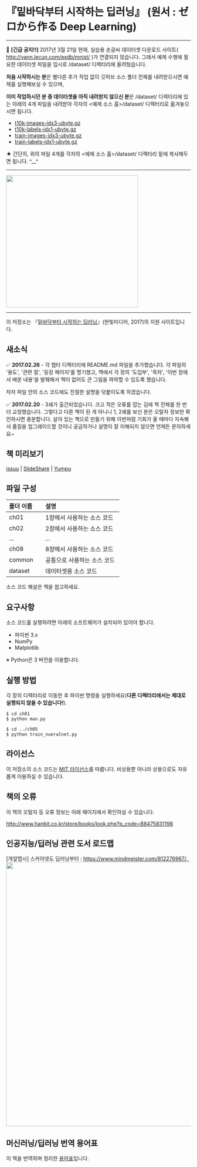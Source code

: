 # 『밑바닥부터 시작하는 딥러닝』 (원서 : ゼロから作る Deep Learning)

---

:red_circle: **[긴급 공지!!]** 2017년 3월 21일 현재, 실습용 손글씨 데이터셋 다운로드 사이트( http://yann.lecun.com/exdb/mnist/ )가 연결되지 않습니다.
그래서 예제 수행에 필요한 데이터셋 파일을 임시로 /dataset/ 디렉터리에 올려뒀습니다.

**처음 시작하시는 분**은 별다른 추가 작업 없이 깃허브 소스 폴더 전체를 내려받으시면 예제를 실행해보실 수 있으며,

**이미 작업하시던 분 중 데이터셋을 아직 내려받지 않으신 분**은 /dataset/ 디렉터리에 있는 아래의 4개 파일을 내려받아 각자의 <예제 소스 홈>/dataset/ 디렉터리로 옮겨놓으시면 됩니다.

* [t10k-images-idx3-ubyte.gz](https://github.com/WegraLee/deep-learning-from-scratch/raw/master/dataset/t10k-images-idx3-ubyte.gz)
* [t10k-labels-idx1-ubyte.gz](https://github.com/WegraLee/deep-learning-from-scratch/raw/master/dataset/t10k-labels-idx1-ubyte.gz)
* [train-images-idx3-ubyte.gz](https://github.com/WegraLee/deep-learning-from-scratch/raw/master/dataset/train-images-idx3-ubyte.gz)
* [train-labels-idx1-ubyte.gz](https://github.com/WegraLee/deep-learning-from-scratch/raw/master/dataset/train-labels-idx1-ubyte.gz)

★ 간단히, 위의 파일 4개를 각자의 <예제 소스 홈>/dataset/ 디렉터리 밑에 복사해두면 됩니다. ^__^

---

<img src="https://github.com/WegraLee/deep-learning-from-scratch/blob/master/cover_image.jpg" width="360">

---

이 저장소는 『[밑바닥부터 시작하는 딥러닝](http://www.hanbit.co.kr/store/books/look.php?p_code=B8475831198)』(한빛미디어, 2017)의 지원 사이트입니다.

## 새소식
:white_check_mark: **2017.02.26** - 각 챕터 디렉터리에 README.md 파일을 추가했습니다. 각 파일의 '용도', '관련 절', '등장 페이지'를 명기했고, 책에서 각 장의 '도입부', '목차', '이번 장에서 배운 내용'을 발췌해서 책이 없어도 큰 그림을 파악할 수 있도록 했습니다.

차차 파일 안의 소스 코드에도 친절한 설명을 덧붙이도록 하겠습니다.

:white_check_mark: **2017.02.20** - 3쇄가 출간되었습니다. 크고 작은 오류를 잡는 김에 책 전체를 한 번 더 교정했습니다. 그렇다고 다른 책이 된 게 아니니 1, 2쇄를 보신 분은 오탈자 정보만 확인하시면 충분합니다. 살아 있는 책으로 만들기 위해 이번처럼 기회가 올 때마다 지속해서 품질을 업그레이드할 것이니 궁금하거나 설명이 잘 이해되지 않으면 언제든 문의하세요~

## 책 미리보기
[issuu](https://issuu.com/hanbit.co.kr/docs/____________________________________38d0e6451f0ddf) | [SlideShare](http://www.slideshare.net/wegra/ss-70456623) | [Yumpu](https://www.yumpu.com/xx/document/view/56594155/-)

## 파일 구성

|폴더 이름 |설명                         |
|:--        |:--                          |
|ch01       |1장에서 사용하는 소스 코드 |
|ch02       |2장에서 사용하는 소스 코드    |
|...        |...                          |
|ch08       |8장에서 사용하는 소스 코드    |
|common     |공통으로 사용하는 소스 코드  |
|dataset    |데이터셋용 소스 코드 |


소스 코드 해설은 책을 참고하세요.

## 요구사항
소스 코드를 실행하려면 아래의 소프트웨어가 설치되어 있어야 합니다.

* 파이썬 3.x
* NumPy
* Matplotlib

※ Python은 3 버전을 이용합니다.

## 실행 방법

각 장의 디렉터리로 이동한 후 파이썬 명령을 실행하세요(**다른 디렉터리에서는 제대로 실행되지 않을 수 있습니다!**).

```
$ cd ch01
$ python man.py

$ cd ../ch05
$ python train_nueralnet.py
```

## 라이선스

이 저장소의 소스 코드는 [MIT 라이선스](http://www.opensource.org/licenses/MIT)를 따릅니다.
비상용뿐 아니라 상용으로도 자유롭게 이용하실 수 있습니다.

## 책의 오류

이 책의 오탈자 등 오류 정보는 아래 페이지에서 확인하실 수 있습니다.

http://www.hanbit.co.kr/store/books/look.php?p_code=B8475831198


## 인공지능/딥러닝 관련 도서 로드맵
[개앞맵시] 스카이넷도 딥러닝부터 : https://www.mindmeister.com/812276967/_
<a href="https://www.mindmeister.com/812276967/_"><img src="https://github.com/WegraLee/deep-learning-from-scratch/blob/master/map.png" width="720"></a>

## 머신러닝/딥러닝 번역 용어표

이 책을 번역하며 정리한 [용어표](https://docs.google.com/spreadsheets/d/1ccwGiC01X-gs3PPcXPUz67W9rS6l994LD4AL18KF1_0)입니다.
